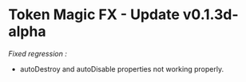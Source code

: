 # Token Magic FX - Update v0.1.3d-alpha

*Fixed regression :*
- autoDestroy and autoDisable properties not working properly.

